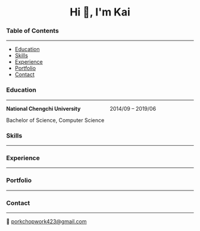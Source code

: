 
<h1 align="center">Hi 👋, I'm Kai</h1>  


### Table of Contents
---
* [Education](#education)
* [Skills](#skills)
* [Experience](#experience)
* [Portfolio](#portfolio)
* [Contact](#contact)

### Education
---
**National Chengchi University**&nbsp; &nbsp; &nbsp; &nbsp; &nbsp; &nbsp; &nbsp; &nbsp; &nbsp; &nbsp; 2014/09 – 2019/06

Bachelor of Science, Computer Science 
### Skills
---

### Experience
---

### Portfolio
---

### Contact
---

:email: porkchopwork423@gmail.com  
